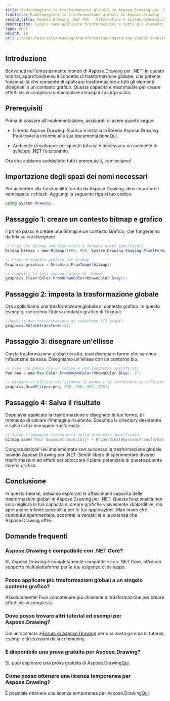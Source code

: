 ```yaml
---
title: Padroneggiare le trasformazioni globali in Aspose.Drawing per .NET
linktitle: Padroneggiare le trasformazioni globali in Aspose.Drawing
second_title: Aspose.Drawing .NET API - Alternativa a System.Drawing.Common
description: Scopri come applicare trasformazioni a tutti gli elementi disegnati in un contesto grafico, per creare effetti visivi accattivanti e manipolare le immagini in modo efficiente.
type: docs
weight: 10
url: /it/net/tutorials/drawing/transformations/mastering-global-transformations/
---
```

## Introduzione

Benvenuti nell'entusiasmante mondo di Aspose.Drawing per .NET! In questo tutorial, approfondiremo il concetto di trasformazione globale, una potente funzionalità che consente di applicare trasformazioni a tutti gli elementi disegnati in un contesto grafico. Questa capacità è inestimabile per creare effetti visivi complessi o manipolare immagini su larga scala.

## Prerequisiti

Prima di passare all'implementazione, assicurati di avere quanto segue:

-  Libreria Aspose.Drawing: Scarica e installa la libreria Aspose.Drawing. Puoi trovarla insieme alla sua documentazione[Qui](https://reference.aspose.com/drawing/net/).
  
- Ambiente di sviluppo: per questo tutorial è necessario un ambiente di sviluppo .NET funzionante.

Ora che abbiamo soddisfatto tutti i prerequisiti, cominciamo!

## Importazione degli spazi dei nomi necessari

Per accedere alla funzionalità fornita da Aspose.Drawing, devi importare i namespace richiesti. Aggiungi la seguente riga al tuo codice:

```csharp
using System.Drawing;
```

## Passaggio 1: creare un contesto bitmap e grafico

Il primo passo è creare una Bitmap e un contesto Grafico, che fungeranno da tela su cui disegnare.

```csharp
// Crea una bitmap con dimensioni e formato pixel specificati
Bitmap bitmap = new Bitmap(1000, 800, System.Drawing.Imaging.PixelFormat.Format32bppPArgb);

// Crea un oggetto grafico dal bitmap
Graphics graphics = Graphics.FromImage(bitmap);

// Cancella la tela con un colore di sfondo
graphics.Clear(Color.FromKnownColor(KnownColor.Gray));
```

## Passaggio 2: imposta la trasformazione globale

Ora applichiamo una trasformazione globale al contesto grafico. In questo esempio, ruoteremo l'intero contesto grafico di 15 gradi.

```csharp
//Applica una trasformazione di rotazione (15 gradi)
graphics.RotateTransform(15);
```

## Passaggio 3: disegnare un'ellisse

Con la trasformazione globale in atto, puoi disegnare forme che saranno influenzate da essa. Disegniamo un'ellisse con un contorno blu.

```csharp
// Crea una penna con un colore e una larghezza specificati
Pen pen = new Pen(Color.FromKnownColor(KnownColor.Blue), 2);

// Disegna un'ellisse utilizzando la penna e le coordinate specificate
graphics.DrawEllipse(pen, 300, 300, 400, 200);
```

## Passaggio 4: Salva il risultato

Dopo aver applicato la trasformazione e disegnato le tue forme, è il momento di salvare l'immagine risultante. Specifica la directory desiderata e salva la tua immagine trasformata.

```csharp
// Salva l'immagine trasformata nella directory specificata
bitmap.Save("Your Document Directory" + @"CoordinateSystemsTransformations\GlobalTransformation_out.png");
```

Congratulazioni! Hai implementato con successo la trasformazione globale usando Aspose.Drawing per .NET. Sentiti libero di sperimentare diverse trasformazioni ed effetti per sbloccare il pieno potenziale di questa potente libreria grafica.

## Conclusione

In questo tutorial, abbiamo esplorato le affascinanti capacità delle trasformazioni globali in Aspose.Drawing per .NET. Questa funzionalità non solo migliora la tua capacità di creare grafiche visivamente sbalorditive, ma apre anche infinite possibilità per le tue applicazioni. Man mano che continui a sperimentare, scoprirai la versatilità e la potenza che Aspose.Drawing offre.

## Domande frequenti

### Aspose.Drawing è compatibile con .NET Core?

Sì, Aspose.Drawing è completamente compatibile con .NET Core, offrendo supporto multipiattaforma per le tue esigenze di sviluppo.

### Posso applicare più trasformazioni globali a un singolo contesto grafico?

Assolutamente! Puoi concatenare più chiamate di trasformazione per creare effetti visivi complessi.

### Dove posso trovare altri tutorial ed esempi per Aspose.Drawing?

 Dai un'occhiata al[Forum di Aspose.Drawing](https://forum.aspose.com/c/diagram/17) per una vasta gamma di tutorial, esempi e discussioni della community.

### È disponibile una prova gratuita per Aspose.Drawing?

 Sì, puoi esplorare una prova gratuita di Aspose.Drawing[Qui](https://releases.aspose.com/).

### Come posso ottenere una licenza temporanea per Aspose.Drawing?

 È possibile ottenere una licenza temporanea per Aspose.Drawing[Qui](https://purchase.conholdate.com/temporary-license/).